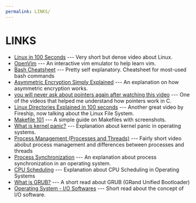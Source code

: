 ```yaml
---
permalink: LINKS/
---
```


# LINKS

* [Linux in 100 Seconds](https://www.youtube.com/watch?v=rrB13utjYV4) --- Very short but dense video about Linux.
* [OpenVim](https://openvim.com/) --- An interactive vim emulator to help learn vim.
* [Bash Cheatsheet](https://github.com/RehanSaeed/Bash-Cheat-Sheet) --- Pretty self explanatory. Cheatsheet for most-used bash commands
* [Asymmetric Encryption Simply Explained](https://www.youtube.com/watch?v=AQDCe585Lnc) --- An explanation on how asymmetric encryption works.
* [you will never ask about pointers again after watching this video](https://www.youtube.com/watch?v=2ybLD6_2gKM) --- One of the videos that helped me understand how pointers work in C.
* [Linux Directories Explained in 100 seconds](https://www.youtube.com/watch?v=42iQKuQodW4) --- Another great video by Fireship, now talking about the Linux File System.
* [Makefile 101](https://alextan.medium.com/makefile-101-56ba4590025b) --- A simple guide on Makefiles with screenshots.
* [What is kernel panic?](https://www.techtarget.com/searchdatacenter/definition/kernel-panic) --- Explanation about kernel panic in operating systems.
* [Process Management (Processes and Threads)](https://www.youtube.com/watch?v=OrM7nZcxXZU) --- Fairly short video abobut process management and differences between processes and threads
* [Process Synchronization](https://www.tutorialspoint.com/process-synchronization-in-linux) --- An explanation about process synchronization in an operating system.
* [CPU Scheduling](https://www.geeksforgeeks.org/cpu-scheduling-in-operating-systems/?ref=lbp) --- Explanation about CPU Scheduling in Operating Systems
* [What is GRUB?](https://www.codecademy.com/resources/blog/grub-linux/) --- A short read about GRUB (GRand Unified Bootloader)
* [Operating System - I/O Softwares](https://www.tutorialspoint.com/operating_system/os_io_software.htm) --- Short read about the concept of I/O software.

